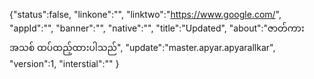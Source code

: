 {"status":false,
"linkone":"",
"linktwo":"https://www.google.com/",
"appId":"",
"banner":"",
"native":"",
"title":"Updated",
"about":"ဇာတ်ကားအသစ် ထပ်ထည့်ထားပါသည်",
"update":"master.apyar.apyarallkar",
"version":1,
"interstial":""
}

